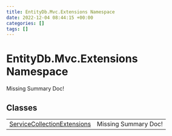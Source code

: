 ```yaml
---
title: EntityDb.Mvc.Extensions Namespace
date: 2022-12-04 08:44:15 +00:00
categories: []
tags: []
---
```


# EntityDb.Mvc.Extensions Namespace
Missing Summary Doc!
## Classes
<table><tr><td><a href='dotnet-entitydb-mvc-extensions-servicecollectionextensions'>ServiceCollectionExtensions</a></td><td>Missing Summary Doc!</td></tr></table>
